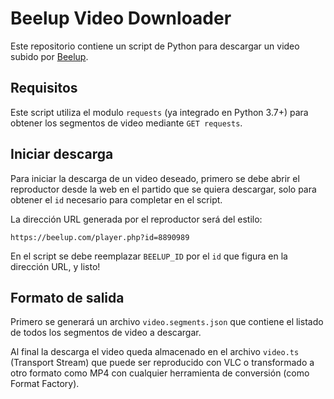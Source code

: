 # Beelup Video Downloader

Este repositorio contiene un script de Python para descargar un video subido por [Beelup](https://beelup.com/).

## Requisitos

Este script utiliza el modulo `requests` (ya integrado en Python 3.7+) para obtener los segmentos de video mediante `GET requests`. 

## Iniciar descarga

Para iniciar la descarga de un  video deseado, primero se debe abrir el reproductor desde la web en el partido que se quiera descargar, solo para obtener el `id` necesario para completar en el script.

La dirección URL generada por el reproductor será del estilo:

```https://beelup.com/player.php?id=8890989```

En el script se debe reemplazar `BEELUP_ID` por el `id` que figura en la dirección URL, y listo!

## Formato de salida

Primero se generará un archivo `video.segments.json` que contiene el listado de todos los segmentos de video a descargar.

Al final la descarga el video queda almacenado en el archivo `video.ts` (Transport Stream) que puede ser reproducido con VLC o transformado a otro formato como MP4 con cualquier herramienta de conversión (como Format Factory).
